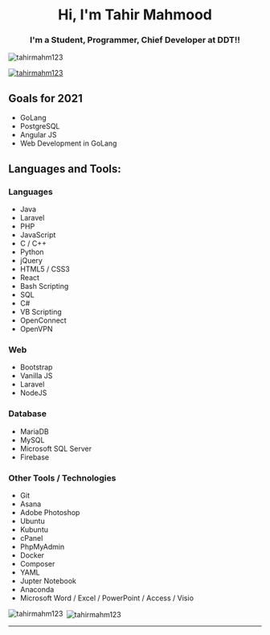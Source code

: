 <h1 align="center">Hi, I'm Tahir Mahmood</h1>
<h3 align="center">I'm a Student, Programmer, Chief Developer at DDT!!</h3>

<p align="left"> <img src="https://komarev.com/ghpvc/?username=tahirmahm123&label=Profile%20views&color=0e75b6&style=flat" alt="tahirmahm123" /> </p>

<p align="left"> <a href="https://github.com/ryo-ma/github-profile-trophy"><img src="https://my-profile-stats-eight.vercel.app/?username=tahirmahm123" alt="tahirmahm123" /></a> </p>

## Goals for 2021
- GoLang
- PostgreSQL
- Angular JS
- Web Development in GoLang

## Languages and Tools:
### Languages
- Java
- Laravel
- PHP
- JavaScript
- C / C++
- Python
- jQuery
- HTML5 / CSS3
- React
- Bash Scripting
- SQL
- C#
- VB Scripting
- OpenConnect
- OpenVPN


### Web
- Bootstrap
- Vanilla JS
- Laravel
- NodeJS

### Database
- MariaDB
- MySQL
- Microsoft SQL Server
- Firebase 


### Other Tools / Technologies 
- Git
- Asana
- Adobe Photoshop
- Ubuntu
- Kubuntu
- cPanel
- PhpMyAdmin
- Docker
- Composer
- YAML
- Jupter Notebook
- Anaconda
- Microsoft Word / Excel / PowerPoint / Access / Visio

<p><img align="left" src="https://github-readme-stats.vercel.app/api/top-langs?username=tahirmahm123&show_icons=true&locale=en&layout=compact" alt="tahirmahm123" /></p>

<p>&nbsp;<img align="center" src="https://github-readme-stats.vercel.app/api?username=tahirmahm123&count_private=true&show_icons=true&locale=en" alt="tahirmahm123" /></p>

---

